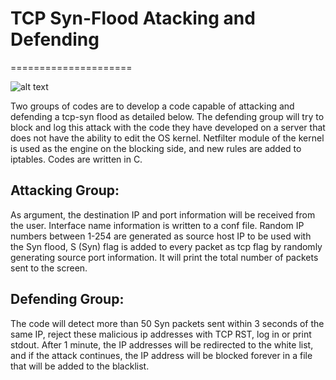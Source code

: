 # TCP Syn-Flood Atacking and Defending
=====================

![alt text](https://github.com/boranyldrm/Kangal/blob/master/logo.png?raw=true)

Two groups of codes are to develop a code capable of attacking and defending a tcp-syn flood as detailed below. The defending group will try to block and log this attack with the code they have developed on a server that does not have the ability to edit the OS kernel. Netfilter module of the kernel is used as the engine on the blocking side, and new rules are added to iptables. Codes are written in C. 


Attacking Group:
----------------

As argument, the destination IP and port information will be received from the user. Interface name information is written to a conf file.
Random IP numbers between 1-254 are generated as source host IP to be used with the Syn flood, S (Syn) flag is added to every packet as tcp flag by randomly generating source port information. It will print the total number of packets sent to the screen.

Defending Group:
----------------

The code will detect more than 50 Syn packets sent within 3 seconds of the same IP, reject these malicious ip addresses with TCP RST, log in or print stdout. After 1 minute, the IP addresses will be redirected to the white list, and if the attack continues, the IP address will be blocked forever in a file that will be added to the blacklist.
